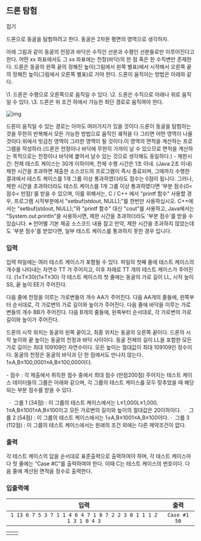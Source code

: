 ## 드론 탐험 ##

접기

드론으로 동굴을 탐험하려고 한다.
동굴은 2차원 평면의 영역으로 생각하자.

아래 그림과 같이 동굴의 천장과 바닥은 수직인 선분과 수평인 선분들로만 이루어진다고 한다.
어떤 xx 좌표에서도 그 xx 좌표에는 천정(바닥)의 한 점 혹은 한 수직변만 존재한다.
드론은 동굴의 왼쪽 끝의 정해진 높이(그림에서 왼쪽 별표)에서 시작해서 오른쪽 끝의 정해진 높이(그림에서 오른쪽 별표)로 가야 한다. 드론이 움직이는 방법은 아래와 같다.

\1.    드론은 수평으로 오른쪽으로 움직일 수 있다. 
\2.    드론은 수직으로 아래나 위로 움직일 수 있다.
\3.    드론은 위 조건 하에서 가능한 최단 경로로 움직여야 한다.
 

![img](https://cdn.codeground.org/resources/9484059617/AWvA-5mzASC0BajS.jpg)


드론이 움직일 수 있는 경로는 아마도 여러가지가 있을 것이다.드론이 동굴을 탐험하는 것을 무한히 반복해서 모든 가능한 방법으로 움직인 궤적을 다 그리면 어떤 영역이 나올 것이다.위에서 빗금친 영역이 그러한 영역이 될 것이다.이 영역의 면적을 계산하는 프로그램을 작성하라.(드론은 천정이나 바닥에 무한히 가까이 날 수 있으므로 면적을 계산하는 목적으로는 천정이나 바닥에 붙어서 날수 있는 것으로 생각해도 동일하다.)
\- 제한시간: 전체 테스트 케이스는 30개 이하이며, 전체 수행 시간은 1초 이내. (Java 2초 이내)     제한 시간을 초과하면 제출한 소스코드의 프로그램이 즉시 종료되며,    그때까지 수행한 결과에서 테스트 케이스를 1개 그룹 이상 통과하였더라도 점수는 0점이 됩니다.    그러나, 제한 시간을 초과하더라도 테스트 케이스를 1개 그룹 이상 통과하였다면 '부분 점수(0< 점수< 만점)'를 받을 수 있으며,    이를 위해서는, C / C++ 에서 "printf 함수" 사용할 경우, 프로그램 시작부분에서 "setbuf(stdout, NULL);"를 한번만 사용하십시오.    C++에서는 "setbuf(stdout, NULL);"와 "printf 함수" 대신 "cout"를 사용하고, Java에서는 "System.out.printIn"을 사용하시면,    제한 시간을 초과하더라도 '부분 점수'를 받을 수 있습니다.    ※ 언어별 기본 제공 소스코드 내용 참고    만약, 제한 시간을 초과하지 않았는데도 '부분 점수'를 받았다면, 일부 테스트 케이스를 통과하지 못한 경우 입니다.





### 입력 ###

입력 파일에는 여러 테스트 케이스가 포함될 수 있다.
파일의 첫째 줄에 테스트 케이스의 개수를 나타내는 자연수 TT 가 주어지고,
이후 차례로 TT 개의 테스트 케이스가 주어진다. (1≤T≤30)(1≤T≤30)
각 테스트 케이스의 첫 줄에는 동굴의 가로 길이 LL, 시작 높이 SS, 끝 높이 EE가 주어진다.

다음 줄에 천정을 이루는 가로변들의 개수 AA가 주어진다. 다음 AA개의 줄들에, 왼쪽부터 순서대로, 각 가로변의 가로 길이와 높이가 주어진다.
다음 줄에 바닥을 이루는 가로변들의 개수 BB가 주어진다.
다음 B개의 줄들에, 왼쪽부터 순서대로, 각 가로변의 가로 길이와 높이가 주어진다.

드론의 시작 위치는 동굴의 왼쪽 끝이고, 최종 위치는 동굴의 오른쪽 끝이다.
드론의 시작 높이와 끝 높이는 동굴의 천정과 바닥 사이이다. 동굴 전체의 길이 LL을 포함한 모든 가로 길이는 최대 109109인 자연수이다.
모든 높이는 절대값이 최대 109109인 정수이다. 동굴의 천정은 동굴의 바닥과 단 한 점에서도 만나지 않는다. 1≤A,B≤100,0001≤A,B≤100,000이다.

\- 점수 : 각 제출에서 취득한 점수 중에서 최대 점수 (만점200점)
    주어지는 테스트 케이스 데이터들의 그룹은 아래와 같으며,
    각 그룹의 테스트 케이스를 모두 맞추었을 때 해당되는 부분 점수를 받을 수 있다.

​    ㆍ 그룹 1 (34점) : 이 그룹의 테스트 케이스에서는 L≤1,000L≤1,000, 1≤A,B≤1001≤A,B≤100이고 모든 가로변의 길이와 높이의 절대값은 20이하이다.
​    ㆍ 그룹 2 (54점) : 이 그룹의 테스트 케이스에서는 1≤A,B≤1001≤A,B≤100이다.
​    ㆍ 그룹 3 (112점) : 이 그룹의 테스트 케이스에서는 원래의 조건 외에는 다른 제약조건이 없다.
 

### 출력 ###

각 테스트 케이스의 답을 순서대로 표준출력으로 출력하여야 하며,
각 테스트 케이스마다 첫 줄에는 “Case #C”를 출력하여야 한다. 이때 C는 테스트 케이스의 번호이다.
다음 줄에 계산된 면적을 정수로 출력한다. 

### 입출력예 ###

|                             입력                             |     출력     |
| :----------------------------------------------------------: | :----------: |
| `1 13 6 7 5 3 7 1 1 4 6 4 7 1 8 7 2 2 3 0 1 1 1 2 1 3 1 0 4 3` | `Case #1 50` |

|      |      |
| :--: | :--: |
|      |      |